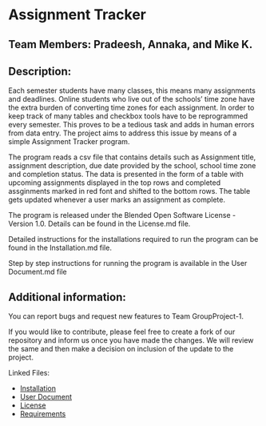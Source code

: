 # Assignment Tracker

## Team Members: Pradeesh, Annaka, and Mike K. 

## Description: 

Each semester students have many classes, this means many assignments and deadlines. Online students who live out of the schools’ time zone have the extra burden of converting time zones for each assignment. In order to keep track of many tables and checkbox tools have to be reprogrammed every semester. This proves to be a tedious task and adds in human errors from data entry. The project aims to address this issue by means of a simple Assignment Tracker program.

The program reads a csv file that contains details such as Assignment title, assignment description, due date provided by the school, school time zone and completion status. The data is presented in the form of a table with upcoming assignments displayed in the top rows and completed assginments marked in red font and shifted to the bottom rows. The table gets updated whenever a user marks an assignment as complete. 

The program is released under the Blended Open Software License - Version 1.0. Details can be found in the License.md file.

Detailed instructions for the installations required to run the program can be found in the Installation.md file.

Step by step instructions for running the program is available in the User Document.md file

## Additional information:

You can report bugs and request new features to Team GroupProject-1.

If you would like to contribute, please feel free to create a fork of our repository and inform us once you have made the changes. We will review the same and then make a decision on inclusion of the update to the project.

Linked Files:

- [Installation](https://github.com/GadgetGlitch/GroupProject-1/blob/main/Installation.md)
- [User Document](https://github.com/GadgetGlitch/GroupProject-1/blob/main/User%20Document.md)
- [License](https://github.com/GadgetGlitch/GroupProject-1/blob/main/License.md)
- [Requirements](https://github.com/GadgetGlitch/GroupProject-1/blob/main/requirements.txt)
